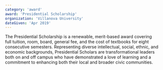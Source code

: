 ```yaml
---
category: 'award'
award: 'Presidential Scholarship'
organization: 'Villanova University'
dateGiven: 'Apr 2019'
---
```


The Presidential Scholarship is a renewable, merit-based award covering full tuition, room, board, general fee, and the cost of textbooks for eight consecutive semesters. Representing diverse intellectual, social, ethnic, and economic backgrounds, Presidential Scholars are transformational leaders both on and off campus who have demonstrated a love of learning and a commitment to enhancing both their local and broader civic communities.
